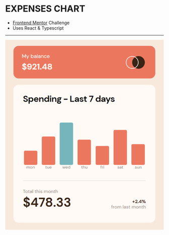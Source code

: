 # EXPENSES CHART
- [Frontend Mentor](https://www.frontendmentor.io/) Challenge
- Uses React & Typescript
---
![screenshot](image.png)
